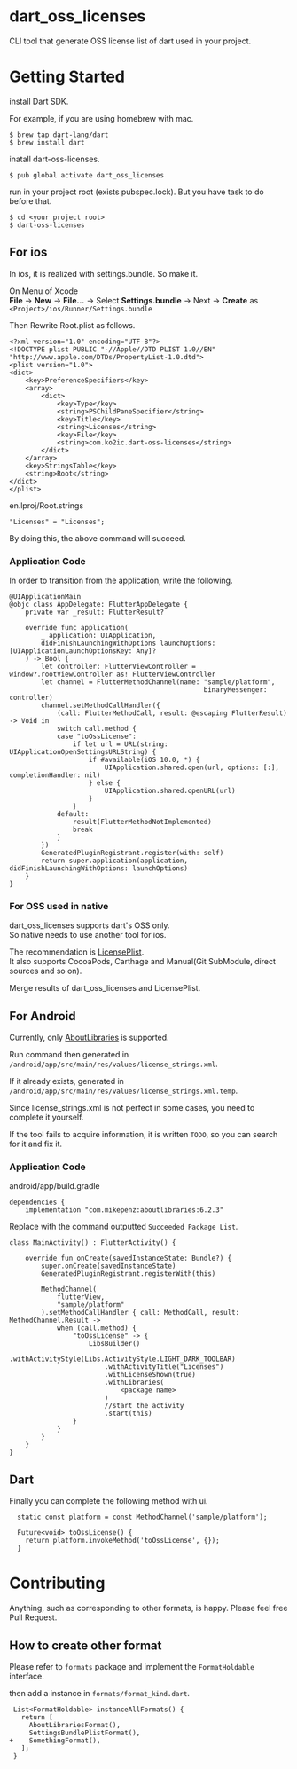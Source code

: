 # dart_oss_licenses

CLI tool that generate OSS license list of dart used in your project.


# Getting Started

install Dart SDK.

For example, if you are using homebrew with mac.

```
$ brew tap dart-lang/dart
$ brew install dart
```

inatall dart-oss-licenses.

```
$ pub global activate dart_oss_licenses
```

run in your project root (exists pubspec.lock).
But you have task to do before that.

```
$ cd <your project root>
$ dart-oss-licenses
```

## For ios

In ios, it is realized with settings.bundle. So make it.

On Menu of Xcode   
__File__ -> __New__ -> __File...__ -> Select __Settings.bundle__ -> Next -> __Create__ as ```<Project>/ios/Runner/Settings.bundle```

Then Rewrite Root.plist as follows.

```
<?xml version="1.0" encoding="UTF-8"?>
<!DOCTYPE plist PUBLIC "-//Apple//DTD PLIST 1.0//EN" "http://www.apple.com/DTDs/PropertyList-1.0.dtd">
<plist version="1.0">
<dict>
	<key>PreferenceSpecifiers</key>
	<array>
		<dict>
			<key>Type</key>
			<string>PSChildPaneSpecifier</string>
			<key>Title</key>
			<string>Licenses</string>
			<key>File</key>
			<string>com.ko2ic.dart-oss-licenses</string>
		</dict>
	</array>
	<key>StringsTable</key>
	<string>Root</string>
</dict>
</plist>
```

en.lproj/Root.strings

```
"Licenses" = "Licenses";
```

By doing this, the above command will succeed.

### Application Code

In order to transition from the application, write the following.

```
@UIApplicationMain
@objc class AppDelegate: FlutterAppDelegate {
    private var _result: FlutterResult?

    override func application(
        _ application: UIApplication,
        didFinishLaunchingWithOptions launchOptions: [UIApplicationLaunchOptionsKey: Any]?
    ) -> Bool {
        let controller: FlutterViewController = window?.rootViewController as! FlutterViewController
        let channel = FlutterMethodChannel(name: "sample/platform",
                                                 binaryMessenger: controller)
        channel.setMethodCallHandler({
            (call: FlutterMethodCall, result: @escaping FlutterResult) -> Void in
            switch call.method {
            case "toOssLicense":
                if let url = URL(string: UIApplicationOpenSettingsURLString) {
                    if #available(iOS 10.0, *) {
                        UIApplication.shared.open(url, options: [:], completionHandler: nil)
                    } else {
                        UIApplication.shared.openURL(url)
                    }
                }
            default:
                result(FlutterMethodNotImplemented)
                break
            }
        })
        GeneratedPluginRegistrant.register(with: self)
        return super.application(application, didFinishLaunchingWithOptions: launchOptions)
    }
}
```

### For OSS used in native

dart_oss_licenses supports dart's OSS only.   
So native needs to use another tool for ios.   

The recommendation is [LicensePlist](https://github.com/mono0926/LicensePlist).   
It also supports CocoaPods, Carthage and Manual(Git SubModule, direct sources and so on).

Merge results of dart_oss_licenses and LicensePlist.

## For Android

Currently, only [AboutLibraries](https://github.com/mikepenz/AboutLibraries) is supported.

Run command then generated in ```/android/app/src/main/res/values/license_strings.xml```.

If it already exists, generated in ```/android/app/src/main/res/values/license_strings.xml.temp```.

Since license_strings.xml is not perfect in some cases, you need to complete it yourself.

If the tool fails to acquire information, it is written ```TODO```, so you can search for it and fix it.

### Application Code

android/app/build.gradle

```
dependencies {
    implementation "com.mikepenz:aboutlibraries:6.2.3"
```

Replace <package name> with the command outputted ```Succeeded Package List```.

```
class MainActivity() : FlutterActivity() {

    override fun onCreate(savedInstanceState: Bundle?) {
        super.onCreate(savedInstanceState)
        GeneratedPluginRegistrant.registerWith(this)

        MethodChannel(
            flutterView,
            "sample/platform"
        ).setMethodCallHandler { call: MethodCall, result: MethodChannel.Result ->
            when (call.method) {
                "toOssLicense" -> {
                    LibsBuilder()
                        .withActivityStyle(Libs.ActivityStyle.LIGHT_DARK_TOOLBAR)
                        .withActivityTitle("Licenses")
                        .withLicenseShown(true)
                        .withLibraries(
                            <package name>
                        )
                        //start the activity
                        .start(this)
                }
            }
        }
    }
}
```

## Dart

Finally you can complete the following method with ui.

```
  static const platform = const MethodChannel('sample/platform');

  Future<void> toOssLicense() {
    return platform.invokeMethod('toOssLicense', {});
  }
```

# Contributing

Anything, such as corresponding to other formats, is happy. Please feel free Pull Request.

## How to create other format

Please refer to ```formats``` package and implement the ```FormatHoldable``` interface.

then add a instance in ```formats/format_kind.dart```.

```
 List<FormatHoldable> instanceAllFormats() {
   return [
     AboutLibrariesFormat(),
     SettingsBundlePlistFormat(),
+    SomethingFormat(),
   ];
 }
```



